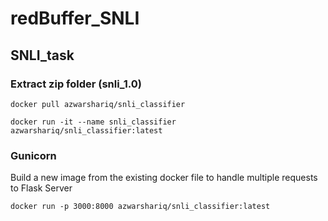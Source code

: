 # redBuffer_SNLI
<h2>SNLI_task</h2>
<h3>Extract zip folder (snli_1.0)</h3>

```
docker pull azwarshariq/snli_classifier
```
```
docker run -it --name snli_classifier azwarshariq/snli_classifier:latest 
```
<h3>Gunicorn</h3>
Build a new image from the existing docker file to handle multiple requests to Flask Server 
<br />

```
docker run -p 3000:8000 azwarshariq/snli_classifier:latest
```
